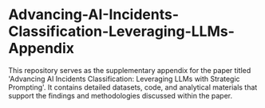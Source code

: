 # Advancing-AI-Incidents-Classification-Leveraging-LLMs-Appendix
This repository serves as the supplementary appendix for the paper titled 'Advancing AI Incidents Classification: Leveraging LLMs with Strategic Prompting'. It contains detailed datasets, code, and analytical materials that support the findings and methodologies discussed within the paper.
